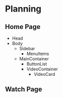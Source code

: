 # Planning

## Home Page

- Head
- Body
  - Sidebar
    - MenuItems
  - MainContainer
    - ButtonList
    - VideoContainer
      - VideoCard

## Watch Page

